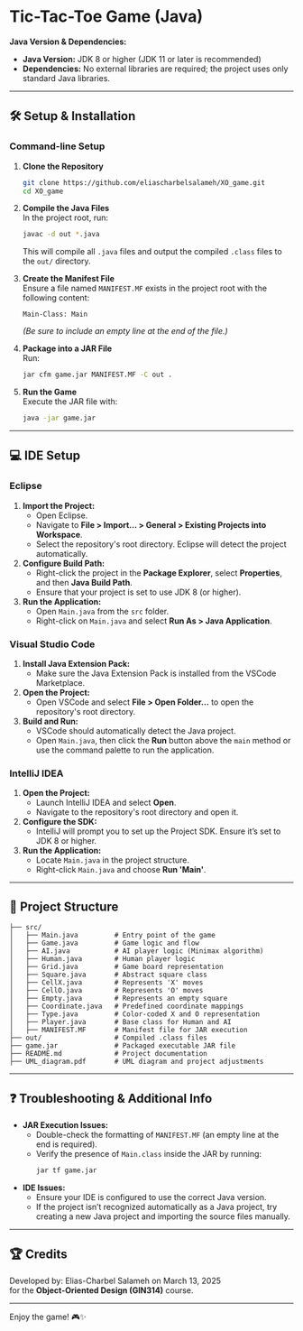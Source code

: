 # Tic-Tac-Toe Game (Java)
**Java Version & Dependencies:**  
- **Java Version:** JDK 8 or higher (JDK 11 or later is recommended)  
- **Dependencies:** No external libraries are required; the project uses only standard Java libraries.

---

## 🛠️ Setup & Installation

### Command-line Setup
1. **Clone the Repository**  
   ```sh
   git clone https://github.com/eliascharbelsalameh/XO_game.git
   cd XO_game
   ```

2. **Compile the Java Files**  
   In the project root, run:
   ```sh
   javac -d out *.java
   ```
   This will compile all `.java` files and output the compiled `.class` files to the `out/` directory.

3. **Create the Manifest File**  
   Ensure a file named `MANIFEST.MF` exists in the project root with the following content:
   ```
   Main-Class: Main
   ```
   *(Be sure to include an empty line at the end of the file.)*

4. **Package into a JAR File**  
   Run:
   ```sh
   jar cfm game.jar MANIFEST.MF -C out .
   ```

5. **Run the Game**  
   Execute the JAR file with:
   ```sh
   java -jar game.jar
   ```

---

## 💻 IDE Setup

### Eclipse
1. **Import the Project:**
   - Open Eclipse.
   - Navigate to **File > Import… > General > Existing Projects into Workspace**.
   - Select the repository's root directory. Eclipse will detect the project automatically.
2. **Configure Build Path:**
   - Right-click the project in the **Package Explorer**, select **Properties**, and then **Java Build Path**.
   - Ensure that your project is set to use JDK 8 (or higher).
3. **Run the Application:**
   - Open `Main.java` from the `src` folder.
   - Right-click on `Main.java` and select **Run As > Java Application**.

### Visual Studio Code
1. **Install Java Extension Pack:**
   - Make sure the Java Extension Pack is installed from the VSCode Marketplace.
2. **Open the Project:**
   - Open VSCode and select **File > Open Folder…** to open the repository's root directory.
3. **Build and Run:**
   - VSCode should automatically detect the Java project.
   - Open `Main.java`, then click the **Run** button above the `main` method or use the command palette to run the application.

### IntelliJ IDEA
1. **Open the Project:**
   - Launch IntelliJ IDEA and select **Open**.
   - Navigate to the repository's root directory and open it.
2. **Configure the SDK:**
   - IntelliJ will prompt you to set up the Project SDK. Ensure it’s set to JDK 8 or higher.
3. **Run the Application:**
   - Locate `Main.java` in the project structure.
   - Right-click `Main.java` and choose **Run 'Main'**.

---

## 📂 Project Structure
```
├── src/
│   ├── Main.java         # Entry point of the game
│   ├── Game.java         # Game logic and flow
│   ├── AI.java           # AI player logic (Minimax algorithm)
│   ├── Human.java        # Human player logic
│   ├── Grid.java         # Game board representation
│   ├── Square.java       # Abstract square class
│   ├── CellX.java        # Represents 'X' moves
│   ├── CellO.java        # Represents 'O' moves
│   ├── Empty.java        # Represents an empty square
│   ├── Coordinate.java   # Predefined coordinate mappings
│   ├── Type.java         # Color-coded X and O representation
│   ├── Player.java       # Base class for Human and AI
│   ├── MANIFEST.MF       # Manifest file for JAR execution
├── out/                  # Compiled .class files
├── game.jar              # Packaged executable JAR file
├── README.md             # Project documentation
├── UML_diagram.pdf       # UML diagram and project adjustments
```

---

## ❓ Troubleshooting & Additional Info
- **JAR Execution Issues:**
  - Double-check the formatting of `MANIFEST.MF` (an empty line at the end is required).
  - Verify the presence of `Main.class` inside the JAR by running:  
    ```sh
    jar tf game.jar
    ```
- **IDE Issues:**
  - Ensure your IDE is configured to use the correct Java version.
  - If the project isn’t recognized automatically as a Java project, try creating a new Java project and importing the source files manually.

---

## 🏆 Credits
Developed by: Elias-Charbel Salameh on March 13, 2025  
for the **Object-Oriented Design (GIN314)** course.

---

Enjoy the game! 🎮✨

